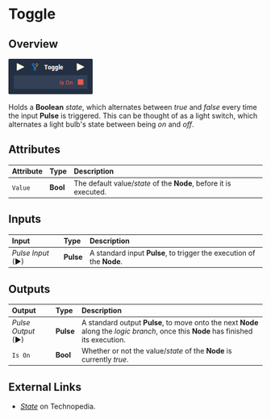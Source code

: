 # Toggle

## Overview

![](../../.gitbook/assets/node-toggle.png)

Holds a **Boolean** _state_, which alternates between _true_ and _false_ every time the input **Pulse** is triggered. This can be thought of as a light switch, which alternates a light bulb's state between being _on_ and _off_.

## Attributes

| Attribute | Type | Description |
| :--- | :--- | :--- |
| `Value` | **Bool** | The default value/_state_ of the **Node**, before it is executed. |

## Inputs

| Input | Type | Description |
| :--- | :--- | :--- |
| _Pulse Input_ \(►\) | **Pulse** | A standard input **Pulse**, to trigger the execution of the **Node**. |

## Outputs

| Output | Type | Description |
| :--- | :--- | :--- |
| _Pulse Output_ \(►\) | **Pulse** | A standard output **Pulse**, to move onto the next **Node** along the _logic branch_, once this **Node** has finished its execution. |
| `Is On` | **Bool** | Whether or not the value/_state_ of the **Node** is currently _true_. |

## External Links

* [_State_](https://www.techopedia.com/definition/696/state-computer-science) on Technopedia.


